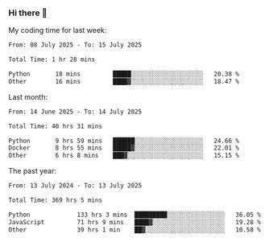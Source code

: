 ### Hi there 👋

My coding time for last week:

<!--START_SECTION:week-->

```txt
From: 08 July 2025 - To: 15 July 2025

Total Time: 1 hr 28 mins

Python       18 mins         █████░░░░░░░░░░░░░░░░░░░░   20.38 %
Other        16 mins         ████▓░░░░░░░░░░░░░░░░░░░░   18.47 %
```

<!--END_SECTION:week-->

Last month:

<!--START_SECTION:month-->

```txt
From: 14 June 2025 - To: 14 July 2025

Total Time: 40 hrs 31 mins

Python       9 hrs 59 mins   ██████░░░░░░░░░░░░░░░░░░░   24.66 %
Docker       8 hrs 55 mins   █████▓░░░░░░░░░░░░░░░░░░░   22.01 %
Other        6 hrs 8 mins    ███▓░░░░░░░░░░░░░░░░░░░░░   15.15 %
```

<!--END_SECTION:month-->

The past year:

<!--START_SECTION:year-->

```txt
From: 13 July 2024 - To: 13 July 2025

Total Time: 369 hrs 5 mins

Python             133 hrs 3 mins  █████████░░░░░░░░░░░░░░░░   36.05 %
JavaScript         71 hrs 9 mins   ████▓░░░░░░░░░░░░░░░░░░░░   19.28 %
Other              39 hrs 1 min    ██▓░░░░░░░░░░░░░░░░░░░░░░   10.58 %
```

<!--END_SECTION:year-->
